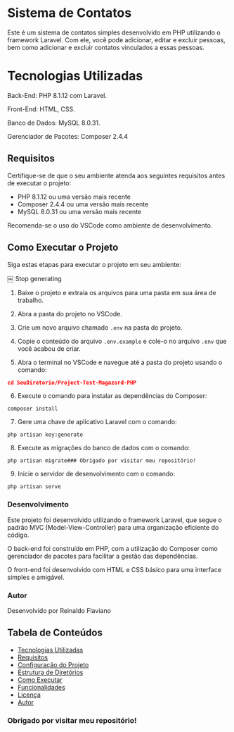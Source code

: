 # Sistema de Contatos

Este é um sistema de contatos simples desenvolvido em PHP utilizando o framework Laravel. Com ele, você pode adicionar, editar e excluir pessoas, bem como adicionar e excluir contatos vinculados a essas pessoas.

# Tecnologias Utilizadas

Back-End: PHP 8.1.12 com Laravel.

Front-End: HTML, CSS.

Banco de Dados: MySQL 8.0.31.

Gerenciador de Pacotes: Composer 2.4.4

## Requisitos

Certifique-se de que o seu ambiente atenda aos seguintes requisitos antes de executar o projeto:

-   PHP 8.1.12 ou uma versão mais recente
-   Composer 2.4.4 ou uma versão mais recente
-   MySQL 8.0.31 ou uma versão mais recente

Recomenda-se o uso do VSCode como ambiente de desenvolvimento.

## Como Executar o Projeto

Siga estas etapas para executar o projeto em seu ambiente:

￼
Stop generating

1. Baixe o projeto e extraia os arquivos para uma pasta em sua área de trabalho.

2. Abra a pasta do projeto no VSCode.

3. Crie um novo arquivo chamado `.env` na pasta do projeto.

4. Copie o conteúdo do arquivo `.env.example` e cole-o no arquivo `.env` que você acabou de criar.

5. Abra o terminal no VSCode e navegue até a pasta do projeto usando o comando:


```json
cd SeuDiretorio/Project-Test-Magazord-PHP
```

6. Execute o comando para instalar as dependências do Composer:

```
composer install

```

7. Gere uma chave de aplicativo Laravel com o comando:

```
php artisan key:generate
```

8. Execute as migrações do banco de dados com o comando:

```
php artisan migrate### Obrigado por visitar meu repositório!

```

9. Inicie o servidor de desenvolvimento com o comando:

```
php artisan serve
```

### Desenvolvimento

Este projeto foi desenvolvido utilizando o framework Laravel, que segue o padrão MVC (Model-View-Controller) para uma organização eficiente do código.

O back-end foi construído em PHP, com a utilização do Composer como gerenciador de pacotes para facilitar a gestão das dependências.

O front-end foi desenvolvido com HTML e CSS básico para uma interface simples e amigável.

### Autor

Desenvolvido por Reinaldo Flaviano
## Tabela de Conteúdos

- [Tecnologias Utilizadas](#tecnologias-utilizadas)
- [Requisitos](#requisitos)
- [Configuração do Projeto](#configuração-do-projeto)
- [Estrutura de Diretórios](#estrutura-de-diretórios)
- [Como Executar](#como-executar)
- [Funcionalidades](#funcionalidades)
- [Licença](#licença)
- [Autor](#autor)

### Obrigado por visitar meu repositório!



